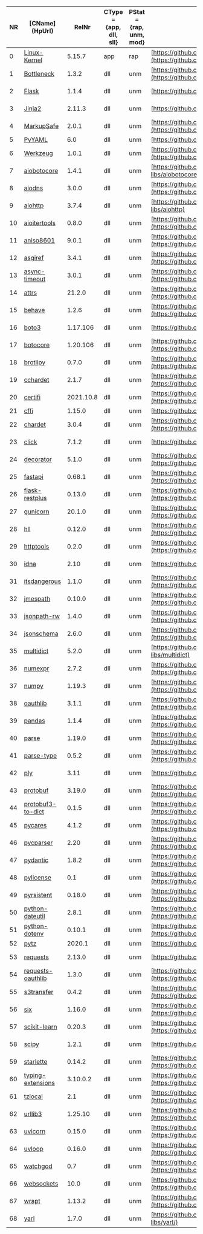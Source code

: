 |NR|\[CName\](HpUrl)|RelNr|CType = {app, dll, sll}|PStat = {rap, unm, mod}|\[RepoUrl\](RepoUrl)|\[SpdxId\](LTUrl)|LTType = {stal, embl, olst}|NFile = {irr, no, \[yes](NFUrl)}|
|---|---|---|---|---|---|---|---|---|
|0|[Linux-Kernel](https://www.kernel.org/)|5.15.7|app|rap|[https://github.com/torvalds/linux](https://github.com/torvalds/linux)|[GPL-2.0-only](https://github.com/torvalds/linux/blob/master/COPYING)|stal|irr|
|1|[Bottleneck](https://pypi.org/project/Bottleneck/)|1.3.2|dll|unm|[https://github.com/pydata/bottleneck](https://github.com/pydata/bottleneck)|[BSD-2-Clause](https://github.com/pydata/bottleneck/blob/master/LICENSE)|stal|irr|
|2|[Flask](https://pypi.org/project/Flask/)|1.1.4|dll|unm|[https://github.com/pallets/flask](https://github.com/pallets/flask)|[BSD-3-Clause](https://github.com/pallets/flask/blob/main/LICENSE.rst)|stal|irr|
|3|[Jinja2](https://pypi.org/project/Jinja2/)|2.11.3|dll|unm|[https://github.com/pallets/jinja/](https://github.com/pallets/jinja/)|[BSD-3-Clause](https://github.com/pallets/jinja/blob/main/LICENSE.rst)|stal|irr|
|4|[MarkupSafe](https://pypi.org/project/MarkupSafe/)|2.0.1|dll|unm|[https://github.com/pallets/markupsafe](https://github.com/pallets/markupsafe)|[BSD-3-Clause](https://github.com/pallets/markupsafe/blob/main/LICENSE.rst)|stal|irr|
|5|[PyYAML](https://pypi.org/project/PyYAML/)|6.0|dll|unm|[https://github.com/yaml/pyyaml](https://github.com/yaml/pyyaml)|[MIT](https://github.com/yaml/pyyaml/blob/master/LICENSE)|stal|irr|
|6|[Werkzeug](https://pypi.org/project/Werkzeug/)|1.0.1|dll|unm|[https://github.com/pallets/werkzeug](https://github.com/pallets/werkzeug)|[BSD-3-Clause](https://github.com/pallets/werkzeug/blob/main/LICENSE.rst)|stal|irr|
|7|[aiobotocore](https://pypi.org/project/aiobotocore/)|1.4.1|dll|unm|[https://github.com/aio-libs/aiobotocore](https://github.com/aio-libs/aiobotocore)|[Apache-2.0](https://github.com/aio-libs/aiobotocore/blob/master/LICENSE)|stal|no|
|8|[aiodns](https://github.com/saghul/aiodns)|3.0.0|dll|unm|[https://github.com/saghul/aiodns](https://github.com/saghul/aiodns)|[MIT](https://github.com/saghul/aiodns/blob/master/LICENSE)|stal|irr|
|9|[aiohttp](https://docs.aiohttp.org/en/stable/)|3.7.4|dll|unm|[https://github.com/aio-libs/aiohttp](https://github.com/aio-libs/aiohttp)|[Apache-2.0](https://github.com/aio-libs/aiohttp/blob/master/LICENSE.txt)|stal|no|
|10|[aioitertools](https://github.com/omnilib/aioitertools)|0.8.0|dll|unm|[https://github.com/omnilib/aioitertools](https://github.com/omnilib/aioitertools)|[MIT](https://github.com/omnilib/aioitertools/blob/main/LICENSE)|stal|irr|
|11|[aniso8601](https://pypi.org/project/aniso8601/)|9.0.1|dll|unm|[https://github.com/sloanlance/aniso8601](https://github.com/sloanlance/aniso8601)|[BSD-3-Clause](https://github.com/sloanlance/aniso8601/blob/master/LICENSE)|stal|irr|
|12|[asgiref](https://pypi.org/project/asgiref/)|3.4.1|dll|unm|[https://github.com/django/asgiref](https://github.com/django/asgiref)|[BSD-3-Clause](https://github.com/django/asgiref/blob/main/LICENSE)|stal|irr|
|13|[async-timeout](https://pypi.org/project/async-timeout/)|3.0.1|dll|unm|[https://github.com/aio-libs/async-timeout](https://github.com/aio-libs/async-timeout)|[Apache-2.0](https://github.com/aio-libs/async-timeout/blob/master/LICENSE)|stal|no|
|14|[attrs](https://pypi.org/project/attrs/)|21.2.0|dll|unm|[https://github.com/python-attrs/attrs](https://github.com/python-attrs/attrs)|[MIT](https://github.com/python-attrs/attrs/blob/main/LICENSE)|stal|irr|
|15|[behave](https://behave.readthedocs.io/en/stable/)|1.2.6|dll|unm|[https://github.com/behave/behave](https://github.com/behave/behave)|[BSD-2-Clause](https://github.com/behave/behave/blob/master/LICENSE)|stal|irr|
|16|[boto3](https://aws.amazon.com/de/sdk-for-python/)|1.17.106|dll|unm|[https://github.com/boto/boto3](https://github.com/boto/boto3)|[Apache-2.0](https://github.com/boto/boto3/blob/develop/LICENSE)|stal|[yes](https://github.com/boto/boto3/blob/develop/NOTICE)|
|17|[botocore]()|1.20.106|dll|unm|[https://github.com/boto/botocore](https://github.com/boto/botocore)|[Apache-2.0](https://github.com/boto/botocore/blob/develop/LICENSE.txt)|stal|[yes](https://github.com/boto/botocore/blob/develop/NOTICE)|
|18|[brotlipy](https://pypi.org/project/brotlipy/)|0.7.0|dll|unm|[https://github.com/python-hyper/brotlicffi](https://github.com/python-hyper/brotlicffi)|[MIT](https://github.com/python-hyper/brotlicffi/blob/main/LICENSE)|stal|irr|
|19|[cchardet](https://pypi.org/project/cchardet/)|2.1.7|dll|unm|[https://github.com/PyYoshi/cChardet](https://github.com/PyYoshi/cChardet)|[MPL-1.1](https://github.com/PyYoshi/cChardet/blob/master/COPYING)|stal|irr|
|20|[certifi](https://pypi.org/project/certifi/)|2021.10.8|dll|unm|[https://github.com/certifi/python-certifi](https://github.com/certifi/python-certifi)|[MPL-2.0](https://github.com/certifi/python-certifi/blob/master/LICENSE)|stal|irr|
|21|[cffi](https://pypi.org/project/cffi/)|1.15.0|dll|unm|[https://github.com/cffi/cffi](https://github.com/cffi/cffi)|[MIT](https://github.com/cffi/cffi/blob/master/COPYRIGHT)|stal|irr|
|22|[chardet](https://pypi.org/project/chardet/)|3.0.4|dll|unm|[https://github.com/chardet/chardet](https://github.com/chardet/chardet)|[LGPL-2.1-only](https://github.com/chardet/chardet/blob/master/LICENSE)|stal|irr|
|23|[click](https://pypi.org/project/click/)|7.1.2|dll|unm|[https://github.com/pallets/click](https://github.com/pallets/click)|[BSD-3-Clause](https://github.com/pallets/click/blob/main/LICENSE.rst)|stal|irr|
|24|[decorator](https://pypi.org/project/decorator/)|5.1.0|dll|unm|[https://github.com/micheles/decorator](https://github.com/msicheles/decorator)|[BSD-2-Clause](https://github.com/micheles/decorator/blob/master/LICENSE.txt)|stal|irr|
|25|[fastapi](https://fastapi.tiangolo.com/)|0.68.1|dll|unm|[https://github.com/tiangolo/fastapi](https://github.com/tiangolo/fastapi)|[MIT](https://github.com/tiangolo/fastapi/blob/master/LICENSE)|stal|irr|
|26|[flask-restplus](https://flask-restplus.readthedocs.io/en/stable/)|0.13.0|dll|unm|[https://github.com/noirbizarre/flask-restplus](https://github.com/noirbizarre/flask-restplus)|[BSD-3-Clause](https://github.com/noirbizarre/flask-restplus/blob/master/LICENSE)|stal|irr|
|27|[gunicorn](https://gunicorn.org/)|20.1.0|dll|unm|[https://github.com/benoitc/gunicorn](https://github.com/benoitc/gunicorn)|[MIT](https://github.com/benoitc/gunicorn/blob/master/LICENSE)|stal|irr|
|28|[hll](https://pypi.org/project/HLL/)|0.12.0|dll|unm|[https://github.com/AdRoll/python-hll](https://github.com/AdRoll/python-hll)|[MIT](https://github.com/AdRoll/python-hll/blob/master/LICENSE)|stal|irr|
|29|[httptools](https://pypi.org/project/httptools/0.2.0/)|0.2.0|dll|unm|[https://github.com/MagicStack/httptools](https://github.com/MagicStack/httptools)|[MIT](https://github.com/MagicStack/httptools/blob/master/LICENSE)|stal|irr|
|30|[idna](https://pypi.org/project/idna/)|2.10|dll|unm|[https://github.com/kjd/idna](https://github.com/kjd/idna)|[BSD-3-Clause](https://github.com/kjd/idna/blob/master/LICENSE.md)|stal|irr|
|31|[itsdangerous](https://guix.gnu.org/en/packages/python-itsdangerous-1.1.0/)|1.1.0|dll|unm|[https://github.com/pallets/itsdangerous](https://github.com/pallets/itsdangerous)|[BSD-3-Clause](https://github.com/pallets/itsdangerous/blob/main/LICENSE.rst)|stal|irr|
|32|[jmespath](https://jmespath.org/)|0.10.0|dll|unm|[https://github.com/jmespath/jmespath.py](https://github.com/jmespath/jmespath.py)|[MIT](https://github.com/jmespath/jmespath.py/blob/develop/LICENSE.txt)|stal|irr|
|33|[jsonpath-rw](https://pypi.org/project/jsonpath-rw/)|1.4.0|dll|unm|[https://github.com/kennknowles/python-jsonpath-rw](https://github.com/kennknowles/python-jsonpath-rw)|[Apache-2.0](https://github.com/kennknowles/python-jsonpath-rw/blob/master/LICENSE)|stal|no|
|34|[jsonschema](https://json-schema.org/)|2.6.0|dll|unm|[https://github.com/Julian/jsonschema](https://github.com/Julian/jsonschema)|[MIT](https://github.com/Julian/jsonschema/blob/main/COPYING)|stal|irr|
|35|[multidict](https://pypi.org/project/multidict/)|5.2.0|dll|unm|[https://github.com/aio-libs/multidict](https://github.com/aio-libs/multidict)|[Apache-2.0](https://github.com/aio-libs/multidict/blob/master/LICENSE)|stal|no|
|36|[numexpr](https://pypi.org/project/numexpr/)|2.7.2|dll|unm|[https://github.com/pydata/numexpr](https://github.com/pydata/numexpr)|[MIT](https://github.com/pydata/numexpr/blob/master/LICENSE.txt)|stal|irr|
|37|[numpy](https://numpy.org/)|1.19.3|dll|unm|[https://github.com/numpy/numpy](https://github.com/numpy/numpy)|[BSD-3-Clause](https://github.com/numpy/numpy/blob/main/LICENSE.txt)|stal|irr|
|38|[oauthlib](https://github.com/oauthlib/oauthlib)|3.1.1|dll|unm|[https://github.com/oauthlib/oauthlib](https://github.com/oauthlib/oauthlib)|[BSD-3-Clause](https://github.com/oauthlib/oauthlib/blob/master/LICENSE)|stal|irr|
|39|[pandas](https://pandas.pydata.org/)|1.1.4|dll|unm|[https://github.com/pandas-dev/pandas](https://github.com/pandas-dev/pandas)|[BSD-3-Clause](https://github.com/pandas-dev/pandas/blob/master/LICENSE)|stal|irr|
|40|[parse](https://pypi.org/project/parse/)|1.19.0|dll|unm|[https://github.com/r1chardj0n3s/parse](https://github.com/r1chardj0n3s/parse)|[MIT](https://github.com/r1chardj0n3s/parse/blob/master/LICENSE)|stal|irr|
|41|[parse-type](https://pypi.org/project/parse-type/)|0.5.2|dll|unm|[https://github.com/jenisys/parse_type](https://github.com/jenisys/parse_type)|[BSD-3-Clause](https://github.com/jenisys/parse_type/blob/master/LICENSE)|stal|irr|
|42|[ply](http://www.dabeaz.com/ply/)|3.11|dll|unm|[https://github.com/dabeaz/ply](https://github.com/dabeaz/ply)|[BSD-3-Clause](https://github.com/dabeaz/ply/blob/master/README.md)|embl|irr|
|43|[protobuf](https://pypi.org/project/protobuf/)|3.19.0|dll|unm|[https://github.com/protocolbuffers/protobuf](https://github.com/protocolbuffers/protobuf)|[BSD-3-Clause](https://github.com/protocolbuffers/protobuf/blob/master/LICENSE)|stal|irr|
|44|[protobuf3-to-dict](https://pypi.org/project/protobuf3-to-dict/)|0.1.5|dll|unm|[https://github.com/benhodgson/protobuf-to-dict](https://github.com/benhodgson/protobuf-to-dict)|[Public Domain](https://github.com/benhodgson/protobuf-to-dict/blob/master/LICENSE)|stal|irr|
|45|[pycares](https://pypi.org/project/pycares/)|4.1.2|dll|unm|[https://github.com/saghul/pycares](https://github.com/saghul/pycares)|[MIT](https://github.com/saghul/pycares/blob/master/LICENSE)|stal|irr|
|46|[pycparser](https://pypi.org/project/pycparser/)|2.20|dll|unm|[https://github.com/eliben/pycparser](https://github.com/eliben/pycparser)|[BSD-3-Clause](https://github.com/eliben/pycparser/blob/master/LICENSE)|stal|irr|
|47|[pydantic](https://pypi.org/project/pydantic/)|1.8.2|dll|unm|[https://github.com/samuelcolvin/pydantic](https://github.com/samuelcolvin/pydantic)|[MIT](https://github.com/samuelcolvin/pydantic/blob/master/LICENSE)|stal|irr|
|48|[pylicense](https://pypi.org/project/pylicenses/)|0.1|dll|unm|[https://github.com/thedataincubator/pylicense](https://github.com/thedataincubator/pylicense)|[MIT](https://github.com/thedataincubator/pylicense/blob/master/LICENSE)|stal|irr|
|49|[pyrsistent](https://pypi.org/project/pyrsistent/)|0.18.0|dll|unm|[https://github.com/tobgu/pyrsistent](https://github.com/tobgu/pyrsistent)|[MIT](https://github.com/tobgu/pyrsistent/blob/master/LICENSE.mit)|stal|irr|
|50|[python-dateutil](https://pypi.org/project/python-dateutil/)|2.8.1   |dll|unm|[https://github.com/dateutil/dateutil](https://github.com/dateutil/dateutil)|[Apache-2.0](https://github.com/dateutil/dateutil/blob/master/LICENSE)|stal|irr|
|51|[python-dotenv](https://pypi.org/project/python-dotenv/)|0.10.1|dll|unm|[https://github.com/theskumar/python-dotenv](https://github.com/theskumar/python-dotenv)|[BSD-3-Clause](https://github.com/theskumar/python-dotenv/blob/master/LICENSE)|stal|irr|
|52|[pytz](https://pypi.org/project/pytz/)|2020.1|dll|unm|[https://github.com/stub42/pytz](https://github.com/stub42/pytz)|[MIT](https://github.com/stub42/pytz/blob/master/LICENSE.txt)|stal|irr|
|53|[requests](https://pypi.org/project/requests/2.13.0/)|2.13.0|dll|unm|[https://github.com/psf/requests](https://github.com/psf/requests)|[Apache-2.0](https://github.com/psf/requests/blob/main/LICENSE)|stal|[yes](https://github.com/psf/requests/blob/main/NOTICE)|
|54|[requests-oauthlib](https://pypi.org/project/requests-oauthlib/)|1.3.0|dll|unm|[https://github.com/requests/requests-oauthlib](https://github.com/requests/requests-oauthlib)|[ISC](https://github.com/requests/requests-oauthlib/blob/master/LICENSE)|stal|irr|
|55|[s3transfer](https://pypi.org/project/s3transfer/)|0.4.2|dll|unm|[https://github.com/boto/s3transfer](https://github.com/boto/s3transfer)|[Apache-2.0](https://github.com/boto/s3transfer/blob/develop/LICENSE.txt)|stal|[yes](https://github.com/boto/s3transfer/blob/develop/NOTICE.txt)|
|56|[six](https://pypi.org/project/six/)|1.16.0|dll|unm|[https://github.com/benjaminp/six](https://github.com/benjaminp/six)|[MIT](https://github.com/benjaminp/six/blob/master/LICENSE)|stal|irr|
|57|[scikit-learn](https://scikit-learn.org/stable/)|0.20.3|dll|unm|[https://github.com/scikit-learn/scikit-learn](https://github.com/scikit-learn/scikit-learn)|[BSD-3-Clause](https://github.com/scikit-learn/scikit-learn/blob/main/COPYING)|stal|irr|
|58|[scipy](https://scipy.org/)|1.2.1|dll|unm|[https://github.com/scipy/scipy](https://github.com/scipy/scipy)|[BSD-3-Clause](https://github.com/scipy/scipy/blob/master/LICENSE.txt)|stal|irr|
|59|[starlette](https://www.starlette.io/)|0.14.2|dll|unm|[https://github.com/encode/starlette](https://github.com/encode/starlette)|[BSD-3-Clause](https://github.com/encode/starlette/blob/master/LICENSE.md)|stal|irr|
|60|[typing-extensions](https://pypi.org/project/typing-extensions/)|3.10.0.2|dll|unm|[https://github.com/python/typing/blob/master/typing_extensions/](https://github.com/python/typing/blob/master/typing_extensions/)|[PSF-2.0](https://github.com/python/typing/blob/master/typing_extensions/LICENSE)|stal|irr|
|61|[tzlocal](https://pypi.org/project/tzlocal/)|2.1|dll|unm|[https://github.com/regebro/tzlocal](https://github.com/regebro/tzlocal)|[MIT](https://github.com/regebro/tzlocal/blob/master/LICENSE.txt)|stal|irr|
|62|[urllib3](https://pypi.org/project/urllib3/)|1.25.10|dll|unm|[https://github.com/urllib3/urllib3](https://github.com/urllib3/urllib3)|[MIT](https://github.com/urllib3/urllib3/blob/main/LICENSE.txt)|stal|irr|
|63|[uvicorn](https://www.uvicorn.org/)|0.15.0|dll|unm|[https://github.com/encode/uvicorn](https://github.com/encode/uvicorn)|[BSD-3-Clause](https://github.com/encode/uvicorn/blob/master/LICENSE.md)|stal|irr|
|64|[uvloop](https://pypi.org/project/uvloop/)|0.16.0|dll|unm|[https://github.com/MagicStack/uvloop](https://github.com/MagicStack/uvloop)|[Apache-2.0](https://github.com/MagicStack/uvloop/blob/master/LICENSE-APACHE)|stal|no|
|65|[watchgod](https://pypi.org/project/watchgod/)|0.7|dll|unm|[https://github.com/samuelcolvin/watchgod](https://github.com/samuelcolvin/watchgod)|[MIT](https://github.com/samuelcolvin/watchgod/blob/master/LICENSE)|stal|irr|
|66|[websockets](https://pypi.org/project/websockets/)|10.0|dll|unm|[https://github.com/aaugustin/websockets](https://github.com/aaugustin/websockets)|[BSD-3-Clause](https://github.com/aaugustin/websockets/blob/main/LICENSE)|stal|irr|
|67|[wrapt](https://pypi.org/project/wrapt/)|1.13.2|dll|unm|[https://github.com/GrahamDumpleton/wrapt](https://github.com/GrahamDumpleton/wrapt)|[BSD-2-Clause](https://github.com/GrahamDumpleton/wrapt/blob/develop/LICENSE)|stal|irr|
|68|[yarl](https://pypi.org/project/yarl/)|1.7.0|dll|unm|[https://github.com/aio-libs/yarl/](https://github.com/aio-libs/yarl/)|[Apache-2.0](https://github.com/aio-libs/yarl/blob/master/LICENSE)|stal|no|
